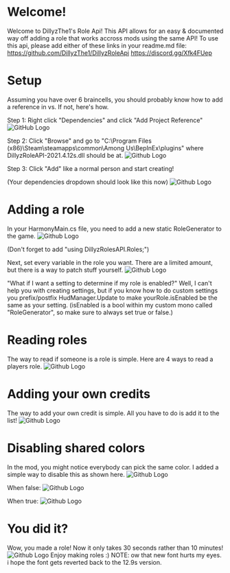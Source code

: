 # Welcome!
Welcome to DillyzThe1's Role Api!
This API allows for an easy & documented way off adding a role that works accross mods using the same API!
To use this api, please add either of these links in your readme.md file:
https://github.com/DillyzThe1/DillyzRoleApi
https://discord.gg/Xfk4FUep

# Setup
Assuming you have over 6 braincells, you should probably know how to add a reference in vs.
If not, here's how.

Step 1: Right click "Dependencies" and click "Add Project Reference"
![GitHub Logo](/instructions/pics/addref.png)

Step 2: Click "Browse" and go to "C:\Program Files (x86)\Steam\steamapps\common\Among Us\BepInEx\plugins" where DillyzRoleAPI-2021.4.12s.dll should be at.
![Github Logo](/instructions/pics/browse.png)

Step 3: Click "Add" like a normal person and start creating!

(Your dependencies dropdown should look like this now)
![Github Logo](/instructions/pics/browse.png)

# Adding a role 
In your HarmonyMain.cs file, you need to add a new static RoleGenerator to the game.
![Github Logo](/instructions/pics/rolegen.png)

(Don't forget to add "using DillyzRolesAPI.Roles;")

Next, set every variable in the role you want.
There are a limited amount, but there is a way to patch stuff yourself.
![Github Logo](/instructions/pics/roleenable.png)

"What if I want a setting to determine if my role is enabled?"
Well, I can't help you with creating settings, but if you know how to do custom settings you prefix/postfix HudManager.Update to make yourRole.isEnabled be the same as your setting.
(isEnabled is a bool within my custom mono called "RoleGenerator", so make sure to always set true or false.)

# Reading roles
The way to read if someone is a role is simple.
Here are 4 ways to read a players role.
![Github Logo](/instructions/pics/rolecheck.png)

# Adding your own credits
The way to add your own credit is simple.
All you have to do is add it to the list!
![Github Logo](/instructions/pics/credits.png)

# Disabling shared colors
In the mod, you might notice everybody can pick the same color.
I added a simple way to disable this as shown here.
![Github Logo](/instructions/pics/yoink.png)

When false:
![Github Logo](/instructions/pics/false.png)

When true:
![Github Logo](/instructions/pics/true.png)

# You did it?
Wow, you made a role!
Now it only takes 30 seconds rather than 10 minutes!
![Github Logo](/instructions/pics/crewpostor.png)
Enjoy making roles :)
NOTE: ow that new font hurts my eyes. i hope the font gets reverted back to the 12.9s version.